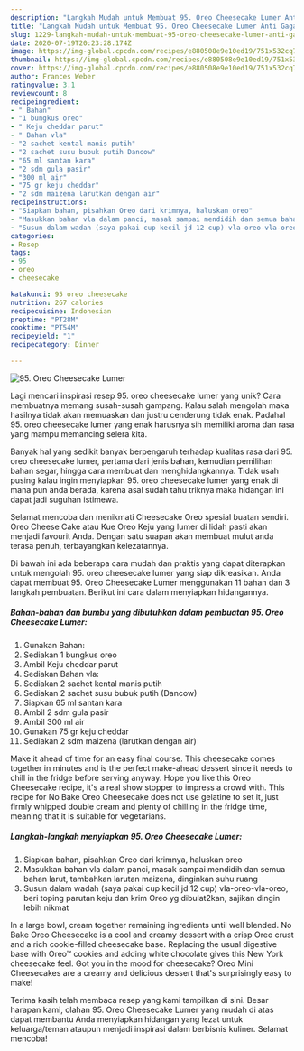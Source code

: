 ```yaml
---
description: "Langkah Mudah untuk Membuat 95. Oreo Cheesecake Lumer Anti Gagal"
title: "Langkah Mudah untuk Membuat 95. Oreo Cheesecake Lumer Anti Gagal"
slug: 1229-langkah-mudah-untuk-membuat-95-oreo-cheesecake-lumer-anti-gagal
date: 2020-07-19T20:23:28.174Z
image: https://img-global.cpcdn.com/recipes/e880508e9e10ed19/751x532cq70/95-oreo-cheesecake-lumer-foto-resep-utama.jpg
thumbnail: https://img-global.cpcdn.com/recipes/e880508e9e10ed19/751x532cq70/95-oreo-cheesecake-lumer-foto-resep-utama.jpg
cover: https://img-global.cpcdn.com/recipes/e880508e9e10ed19/751x532cq70/95-oreo-cheesecake-lumer-foto-resep-utama.jpg
author: Frances Weber
ratingvalue: 3.1
reviewcount: 8
recipeingredient:
- " Bahan"
- "1 bungkus oreo"
- " Keju cheddar parut"
- " Bahan vla"
- "2 sachet kental manis putih"
- "2 sachet susu bubuk putih Dancow"
- "65 ml santan kara"
- "2 sdm gula pasir"
- "300 ml air"
- "75 gr keju cheddar"
- "2 sdm maizena larutkan dengan air"
recipeinstructions:
- "Siapkan bahan, pisahkan Oreo dari krimnya, haluskan oreo"
- "Masukkan bahan vla dalam panci, masak sampai mendidih dan semua bahan larut, tambahkan larutan maizena, dinginkan suhu ruang"
- "Susun dalam wadah (saya pakai cup kecil jd 12 cup) vla-oreo-vla-oreo, beri toping parutan keju dan krim Oreo yg dibulat2kan, sajikan dingin lebih nikmat"
categories:
- Resep
tags:
- 95
- oreo
- cheesecake

katakunci: 95 oreo cheesecake 
nutrition: 267 calories
recipecuisine: Indonesian
preptime: "PT28M"
cooktime: "PT54M"
recipeyield: "1"
recipecategory: Dinner

---
```



![95. Oreo Cheesecake Lumer](https://img-global.cpcdn.com/recipes/e880508e9e10ed19/751x532cq70/95-oreo-cheesecake-lumer-foto-resep-utama.jpg)

Lagi mencari inspirasi resep 95. oreo cheesecake lumer yang unik? Cara membuatnya memang susah-susah gampang. Kalau salah mengolah maka hasilnya tidak akan memuaskan dan justru cenderung tidak enak. Padahal 95. oreo cheesecake lumer yang enak harusnya sih memiliki aroma dan rasa yang mampu memancing selera kita.

Banyak hal yang sedikit banyak berpengaruh terhadap kualitas rasa dari 95. oreo cheesecake lumer, pertama dari jenis bahan, kemudian pemilihan bahan segar, hingga cara membuat dan menghidangkannya. Tidak usah pusing kalau ingin menyiapkan 95. oreo cheesecake lumer yang enak di mana pun anda berada, karena asal sudah tahu triknya maka hidangan ini dapat jadi suguhan istimewa.

Selamat mencoba dan menikmati Cheesecake Oreo spesial buatan sendiri. Oreo Cheese Cake atau Kue Oreo Keju yang lumer di lidah pasti akan menjadi favourit Anda. Dengan satu suapan akan membuat mulut anda terasa penuh, terbayangkan kelezatannya.


Di bawah ini ada beberapa cara mudah dan praktis yang dapat diterapkan untuk mengolah 95. oreo cheesecake lumer yang siap dikreasikan. Anda dapat membuat 95. Oreo Cheesecake Lumer menggunakan 11 bahan dan 3 langkah pembuatan. Berikut ini cara dalam menyiapkan hidangannya.

<!--inarticleads1-->

##### Bahan-bahan dan bumbu yang dibutuhkan dalam pembuatan 95. Oreo Cheesecake Lumer:

1. Gunakan  Bahan:
1. Sediakan 1 bungkus oreo
1. Ambil  Keju cheddar parut
1. Sediakan  Bahan vla:
1. Sediakan 2 sachet kental manis putih
1. Sediakan 2 sachet susu bubuk putih (Dancow)
1. Siapkan 65 ml santan kara
1. Ambil 2 sdm gula pasir
1. Ambil 300 ml air
1. Gunakan 75 gr keju cheddar
1. Sediakan 2 sdm maizena (larutkan dengan air)


Make it ahead of time for an easy final course. This cheesecake comes together in minutes and is the perfect make-ahead dessert since it needs to chill in the fridge before serving anyway. Hope you like this Oreo Cheesecake recipe, it&#39;s a real show stopper to impress a crowd with. This recipe for No Bake Oreo Cheesecake does not use gelatine to set it, just firmly whipped double cream and plenty of chilling in the fridge time, meaning that it is suitable for vegetarians. 

<!--inarticleads2-->

##### Langkah-langkah menyiapkan 95. Oreo Cheesecake Lumer:

1. Siapkan bahan, pisahkan Oreo dari krimnya, haluskan oreo
1. Masukkan bahan vla dalam panci, masak sampai mendidih dan semua bahan larut, tambahkan larutan maizena, dinginkan suhu ruang
1. Susun dalam wadah (saya pakai cup kecil jd 12 cup) vla-oreo-vla-oreo, beri toping parutan keju dan krim Oreo yg dibulat2kan, sajikan dingin lebih nikmat


In a large bowl, cream together remaining ingredients until well blended. No Bake Oreo Cheesecake is a cool and creamy dessert with a crisp Oreo crust and a rich cookie-filled cheesecake base. Replacing the usual digestive base with Oreo™ cookies and adding white chocolate gives this New York cheesecake feel. Got you in the mood for cheesecake? Oreo Mini Cheesecakes are a creamy and delicious dessert that&#39;s surprisingly easy to make! 

Terima kasih telah membaca resep yang kami tampilkan di sini. Besar harapan kami, olahan 95. Oreo Cheesecake Lumer yang mudah di atas dapat membantu Anda menyiapkan hidangan yang lezat untuk keluarga/teman ataupun menjadi inspirasi dalam berbisnis kuliner. Selamat mencoba!
